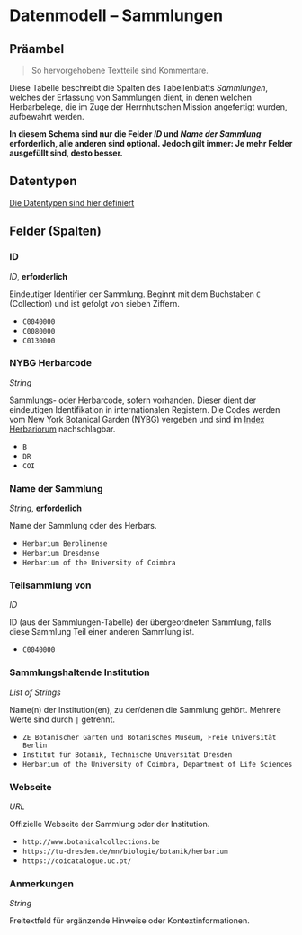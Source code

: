 # Datenmodell – Sammlungen

## Präambel

> So hervorgehobene Textteile sind Kommentare.

Diese Tabelle beschreibt die Spalten des Tabellenblatts _Sammlungen_, welches der Erfassung von Sammlungen dient, in denen welchen Herbarbelege, die im Zuge der Herrnhutschen Mission angefertigt wurden, aufbewahrt werden. 

__In diesem Schema sind nur die Felder *ID* und *Name der Sammlung* erforderlich, alle anderen sind optional. Jedoch gilt immer: Je mehr Felder ausgefüllt sind, desto besser.__

## Datentypen

[Die Datentypen sind hier definiert](./datentypen.md)

## Felder (Spalten)

### ID

*ID*, **erforderlich**

Eindeutiger Identifier der Sammlung. Beginnt mit dem Buchstaben `C` (Collection) und ist gefolgt von sieben Ziffern.

- `C0040000`
- `C0080000`
- `C0130000`

### NYBG Herbarcode

*String*

Sammlungs- oder Herbarcode, sofern vorhanden. Dieser dient der eindeutigen Identifikation in internationalen Registern.
Die Codes werden vom New York Botanical Garden (NYBG) vergeben und sind im [Index Herbariorum](https://sweetgum.nybg.org/science/ih/) nachschlagbar.

- `B`
- `DR`
- `COI`

### Name der Sammlung

*String*, **erforderlich**

Name der Sammlung oder des Herbars.

- `Herbarium Berolinense`
- `Herbarium Dresdense`
- `Herbarium of the University of Coimbra`

### Teilsammlung von

*ID*

ID (aus der Sammlungen-Tabelle) der übergeordneten Sammlung, falls diese Sammlung Teil einer anderen Sammlung ist.
- `C0040000`


### Sammlungshaltende Institution

*List of Strings*

Name(n) der Institution(en), zu der/denen die Sammlung gehört. Mehrere Werte sind durch `|` getrennt.

- `ZE Botanischer Garten und Botanisches Museum, Freie Universität Berlin`
- `Institut für Botanik, Technische Universität Dresden`
- `Herbarium of the University of Coimbra, Department of Life Sciences`

### Webseite

*URL*

Offizielle Webseite der Sammlung oder der Institution.

- `http://www.botanicalcollections.be`
- `https://tu-dresden.de/mn/biologie/botanik/herbarium`
- `https://coicatalogue.uc.pt/`


### Anmerkungen

*String*

Freitextfeld für ergänzende Hinweise oder Kontextinformationen.





